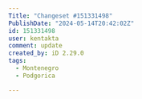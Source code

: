 ```yaml
---
Title: "Changeset #151331498"
PublishDate: "2024-05-14T20:42:02Z"
id: 151331498
user: kentakta
comment: update
created_by: iD 2.29.0
tags:
  - Montenegro
  - Podgorica

---
```

